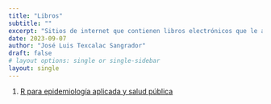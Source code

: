 ```yaml
---
title: "Libros"
subtitle: ""
excerpt: "Sitios de internet que contienen libros electrónicos que le apoyarán a resolver y complementar algunas de las actividades del curso."
date: 2023-09-07
author: "José Luis Texcalac Sangrador"
draft: false
# layout options: single or single-sidebar
layout: single
---
```


1. [R para epidemiología aplicada y salud pública](https://epirhandbook.com/es/)


